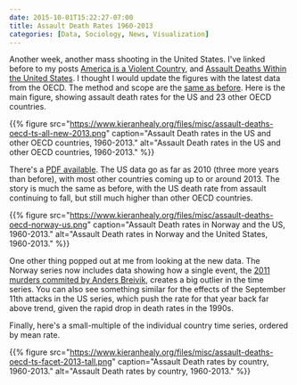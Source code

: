 ```yaml
---
date: 2015-10-01T15:22:27-07:00
title: Assault Death Rates 1960-2013
categories: [Data, Sociology, News, Visualization]
---
```


Another week, another mass shooting in the United States. I've linked before to my posts [America is a Violent Country](http://www.kieranhealy.org/blog/archives/2012/07/20/america-is-a-violent-country/), and [Assault Deaths Within the United States](http://www.kieranhealy.org/blog/archives/2012/07/21/assault-deaths-within-the-united-states/). I thought I would update the figures with the latest data from the OECD. The method and scope are the [same as before](http://kieranhealy.org/blog/archives/2012/12/18/assault-death-rates-in-america-some-follow-up/). Here is the main figure, showing assault death rates for the US and 23 other OECD countries. 

{{% figure src="https://www.kieranhealy.org/files/misc/assault-deaths-oecd-ts-all-new-2013.png" caption="Assault Death rates in the US and other OECD countries, 1960-2013." alt="Assault Death rates in the US and other OECD countries, 1960-2013." %}}

There's a [PDF available](http://www.kieranhealy.org/files/misc/assault-deaths-oecd-ts-all-new.pdf). The US data go as far as 2010 (three more years than before), with most other countries coming up to or around 2013. The story is much the same as before, with the US death rate from assault continuing to fall, but still much higher than other OECD countries.

{{% figure src="https://www.kieranhealy.org/files/misc/assault-deaths-oecd-norway-us.png" caption="Assault Death rates in Norway and the US, 1960-2013." alt="Assault Death rates in Norway and the United States, 1960-2013." %}}

One other thing popped out at me from looking at the new data. The Norway series now includes data showing how a single event, the [2011 murders commited by Anders Breivik](https://en.wikipedia.org/wiki/2011_Norway_attacks), creates a big outlier in the time series. You can also see something similar for the effects of the September 11th attacks in the US series, which push the rate for that year back far above trend, given the rapid drop in death rates in the 1990s.

Finally, here's a small-multiple of the individual country time series, ordered by mean rate.

{{% figure src="https://www.kieranhealy.org/files/misc/assault-deaths-oecd-ts-facet-2013-tall.png" caption="Assault Death rates by country, 1960-2013." alt="Assault Death rates by country, 1960-2013." %}}







